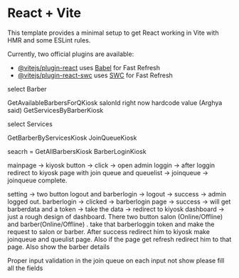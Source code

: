 # React + Vite

This template provides a minimal setup to get React working in Vite with HMR and some ESLint rules.

Currently, two official plugins are available:

- [@vitejs/plugin-react](https://github.com/vitejs/vite-plugin-react/blob/main/packages/plugin-react/README.md) uses [Babel](https://babeljs.io/) for Fast Refresh
- [@vitejs/plugin-react-swc](https://github.com/vitejs/vite-plugin-react-swc) uses [SWC](https://swc.rs/) for Fast Refresh


select Barber

GetAvailableBarbersForQKiosk salonId right now hardcode value (Arghya said)
GetServicesByBarberKiosk 

select Services

GetBarberByServicesKiosk
JoinQueueKiosk

seacrh = GetAllBarbersKiosk
BarberLoginKiosk 


mainpage -> kiyosk button -> click -> open admin loggin -> after loggin redirect to kiyosk page with join queue and queuelist -> joinqueue -> joinqueue complete. 

setting -> two button logout and barberlogin -> logout -> success -> admin logged out.
barberlogin -> clicked -> barberlogin page -> success -> will get barberdata and a token -> take the data -> redirect to kiyosk dashboard -> just a rough design of dashboard. There two button salon (Online/Offline) and barber(Online/Offline) . take that barberloggin token and make the request to salon or barber. After success redirect him to kiyosk make joinqueue and queulist page. Also if the page get refresh redirect him to that page. Also show the barber details

Proper input validation in the join queue on each input not show please fill all the fields




